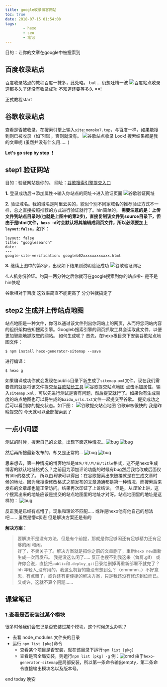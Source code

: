 ```yaml
---
title: google收录博客网站
toc: true
date: 2018-07-15 01:54:08
tags:
        - hexo
        - seo
        - 笔记
---
```

目的：让你的文章在google中被搜索到

<!--more-->

<!--
本意是测试用
现在是认为有必要写篇博客
但今天忒晚了，一不小心就两点半。。。改天补上

记：
seo 优化
百度收录 给成熟的链接 反正百度多的是这个教程

谷歌收录踩过的坑
添加网站
验证网站 下载文件 
hexo -g 会默认处理*.html所有文件 
解决方法： layout: false

站点地图？

-->

## 百度收录站点
百度收录站点的教程百度一抹多，此处略。
but ...  仍想吐槽一波
![百度站点收录](/assets/blogImg/20180717-1.png)
这都多久了还没有收录成功   不知道还要等多久  ==!

正式教程start
## 谷歌收录站点
查看是否被收录，在搜索引擎上输入`site:momoko7.top`，与百度一样，如果能搜到则已被收录（如下图），否则就没有。
![谷歌站点收录](/assets/blogImg/20180717-2.png)
Look! 搜索结果都是我的文章呢 (虽然并没有什么用.....  )

**Let's go step by step ！**
## step1 验证网站
目的：验证网站是你的。
网址：[谷歌搜索引擎提交入口](https://www.google.com/webmasters/tools/home?hl=zh-CN)

**1.** 登录成功后->添加属性->输入你站点的网址->进入验证页面
![谷歌验证网址](/assets/blogImg/20180717-3.png)

**2.** 验证域名。我的域名是阿里云买的，貌似个别不同家域名的推荐验证方式不一样，总之直接按照推荐的方式进行验证就行了。hin简单的。
**需要注意的是：上传文件到站点目录时(也就是上图中的第2步)，直接复制该文件到source目录下，但由于是html文件，`hexo -d`时会默认将其编辑成网页文件，所以必须要加上`layout:false`，如下：**
```
layout: false
title: "googlesearch"
date: 
---
google-site-verification: googleb02xxxxxxxxxxxx.html
```

**3.** 继续上图中的第3步，出现如下结果则说明验证成功
![谷歌验证网址](/assets/blogImg/20180717-4.png)

4.人机身份验证。约莫一两分钟之后你就可在google搜索到你的站点啦~  是不是hin快呢

谷歌相对于百度 这效率简直不能更高了  分分钟就搞定了

## step2 生成并上传站点地图
站点地图是一种文件，你可以通过该文件列出你网站上的网页，从而将您网站内容的组织架构告知搜索引擎。Googleb搜索引擎的网页抓取工具会读取此文件，以便更加智能地抓取您的网站。
如何生成呢？
首先，在hexo根目录下安装谷歌站点地图文件：
```
$ npm install hexo-generator-sitemap --save
```
进行编译：
```
$ hexo g
```
如果编译成功你就会发现在public目录下新生成了`sitemap.xml`文件。现在我们需要做的就是将该文件提交至[谷歌站长工具](https://www.google.com/webmasters/tools/)
![谷歌提交站点地图](/assets/blogImg/20180717-6.png)
点击添加属性，输入`sitemap.xml`，可以先进行测试是否有问题，然后提交就行了。如果你有生成百度的站点地图也可以将生成的`baidu_urls.txt`文件一起提交至谷歌。 提交成功之后可以看到你的提交状态。如下图：
![谷歌提交站点地图](/assets/blogImg/20180717-7.png)
谷歌审核很快的 我是昨晚提交的 今天就可以全部搜索到了

## 一点小问题
测试的时候，搜索自己的文章，出现下面这种情况...
![bug](/assets/blogImg/20180717-10.png)
![bug](/assets/blogImg/20180717-11.png)

然后再所搜最新发布的，却又是正常的...
![bug](/assets/blogImg/20180717-8.png)
![bug](/assets/blogImg/20180717-9.png)

思来想去，第一种情况的博客地址是`域名/年/月/日/title`格式，这不是hexo生成博客的默认地址格式么？之前因为添加评论功能的时候有bug然后我给改成后面仅有title的格式了。
所以由*现象*可以得出：在谷歌搜索出来链接就是在生成文章时候的地址。因为我搜索修改格式之前发布的文章通通都是第一种情况，而搜索后来发布的文章却也能正常访问。结果再次印证了上诉结论。
但是，从*理论*上讲，这个搜索出来的地址应该是提交的站点地图里的地址才对呀。站点地图里的地址是这样的：
![bug](/assets/blogImg/20180717-12.png)

反正我是已经有点懵了。现象和理论不匹配.....  或许是hexo他有他自己的想法吧......
虽然是懵x状态   但是解决方案还是有的  
 
**解决方案：**
> 要解决不是没有方法，但是有个前提，那就是你足够闲还有足够精力还有足够的闲 和闲。  
  好了，不卖关子了。解决方案就是把你之前的文章删了，重新`hexo new`重新生成一次再发布。 我是没这么闲了.....   反正也搜不到我这来（耸肩.gif）
  或许你会说，直接把`public`和`.deploy_git`目录给删掉再重新部署不就完了？ hh 年轻人,没有用的，我这么机智的能没有想到么？（emmmm..）不好意思，有点飘了，或许还有更便捷的解决方案，只是我还没有修炼到位而已。又或许，这就不算个问题......


## 课堂笔记
### 1.查看是否安装过某个模块
很多时候我们会忘记是否安装过某个模块，这个时候怎么办呢？
  * 去看 node_modules 文件夹的目录
  * 运行 `npm list [pkg]`命令
    - 查看某个项目是否安装，就在该目录下运行`npm list [pkg]`
    - 查看是否全局安装，则运行`npm list [pkg] -g`
    例：![cmd](/assets/blogImg/20180717-5.png)
    由于`hexo-generator-sitemap`是局部安装，所以第一条命令输出empty，第二条命令直接输出模块名以及版本号。
  


end today
晚安